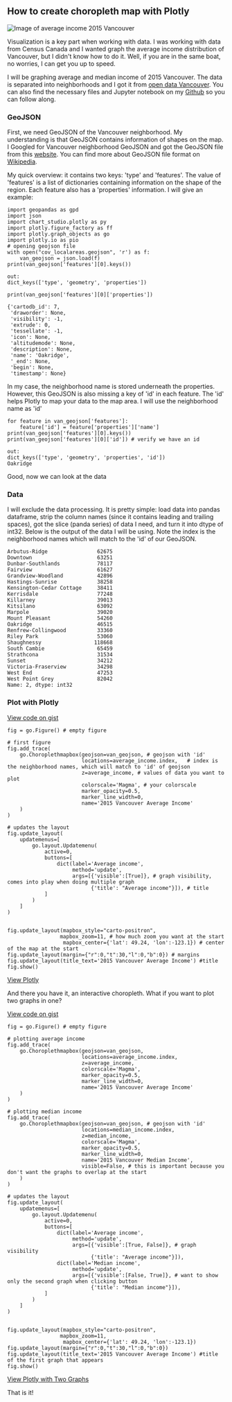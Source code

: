 ## How to create choropleth map with Plotly
![Image of average income 2015 Vancouver](https://github.com/chestnutcone/plotly_choropleth_tutorial/blob/master/2015_vancouver_average_income.png)

Visualization is a key part when working with data. I was working with data from Census Canada and I wanted graph the average income distribution of Vancouver, but I didn't know how to do it. Well, if you are in the same boat, no worries, I can get you up to speed.

I will be graphing average and median income of 2015 Vancouver. The data is separated into neighborhoods and I got it from [open data Vancouver](https://opendata.vancouver.ca/explore/dataset/census-local-area-profiles-2016/information/). You can also find the necessary files and Jupyter notebook on my [Github](https://github.com/chestnutcone/plotly_choropleth_tutorial) so you can follow along.

### GeoJSON

First, we need GeoJSON of the Vancouver neighborhood. My understanding is that GeoJSON contains information of shapes on the map. I Googled for Vancouver neighborhood GeoJSON and got the GeoJSON file from this [website](https://audreychowster.carto.com/tables/vancouver_neighbourhoods/public/map). You can find more about GeoJSON file format on [Wikipedia](https://en.wikipedia.org/wiki/GeoJSON). 

My quick overview: it contains two keys: 'type' and 'features'. The value of 'features' is a list of dictionaries containing information on the shape of the region. Each feature also has a 'properties' information. I will give an example:

```import pandas as pd
import geopandas as gpd
import json
import chart_studio.plotly as py
import plotly.figure_factory as ff
import plotly.graph_objects as go
import plotly.io as pio
# opening geojson file
with open("cov_localareas.geojson", 'r') as f:
    van_geojson = json.load(f)
print(van_geojson['features'][0].keys())
``` 

```
out: 
dict_keys(['type', 'geometry', 'properties'])
```

```
print(van_geojson['features'][0]['properties'])
```

```out: 
{'cartodb_id': 7,
 'draworder': None,
 'visibility': -1,
 'extrude': 0,
 'tessellate': -1,
 'icon': None,
 'altitudemode': None,
 'description': None,
 'name': 'Oakridge',
 '_end': None,
 'begin': None,
 'timestamp': None}
 ``` 

In my case, the neighborhood name is stored underneath the properties. However, this GeoJSON is also missing a key of 'id' in each feature. The 'id' helps Plotly to map your data to the map area. I will use the neighborhood name as 'id' 

```
for feature in van_geojson['features']:
    feature['id'] = feature['properties']['name']
print(van_geojson['features'][0].keys())
print(van_geojson['features'][0]['id']) # verify we have an id
```

```
out:
dict_keys(['type', 'geometry', 'properties', 'id'])
Oakridge
```

Good, now we can look at the data

### Data
I will exclude the data processing. It is pretty simple: load data into pandas dataframe, strip the column names (since it contains leading and trailing spaces), got the slice (panda series) of data I need, and turn it into dtype of int32. Below is the output of the data I will be using. Note the index is the neighborhood names which will match to the 'id' of our GeoJSON.

```
Arbutus-Ridge                62675
Downtown                     63251
Dunbar-Southlands            78117
Fairview                     61627
Grandview-Woodland           42896
Hastings-Sunrise             38258
Kensington-Cedar Cottage     38411
Kerrisdale                   77248
Killarney                    39013
Kitsilano                    63092
Marpole                      39020
Mount Pleasant               54260
Oakridge                     46515
Renfrew-Collingwood          33360
Riley Park                   53060
Shaughnessy                 118668
South Cambie                 65459
Strathcona                   31534
Sunset                       34212
Victoria-Fraserview          34298
West End                     47253
West Point Grey              82042
Name: 2, dtype: int32
```

### Plot with Plotly
[View code on gist](https://gist.github.com/chestnutcone/68b1e992de68c6850a0cbe354b4db620)
```
fig = go.Figure() # empty figure

# first figure
fig.add_trace(
    go.Choroplethmapbox(geojson=van_geojson, # geojson with 'id'
                        locations=average_income.index,   # index is the neighborhood names, which will match to 'id' of geojson
                        z=average_income, # values of data you want to plot
                        colorscale='Magma', # your colorscale
                        marker_opacity=0.5, 
                        marker_line_width=0, 
                        name='2015 Vancouver Average Income'
    )
)
    
# updates the layout
fig.update_layout(
    updatemenus=[
        go.layout.Updatemenu(
            active=0,
            buttons=[
                dict(label='Average income',
                     method='update',
                     args=[{'visible':[True]}, # graph visibility, comes into play when doing multiple graph
                           {'title': "Average income"}]), # title
            ]
        )
    ]
)


fig.update_layout(mapbox_style="carto-positron",
                 mapbox_zoom=11, # how much zoom you want at the start
                  mapbox_center={'lat': 49.24, 'lon':-123.1}) # center of the map at the start
fig.update_layout(margin={"r":0,"t":30,"l":0,"b":0}) # margins
fig.update_layout(title_text='2015 Vancouver Average Income') #title
fig.show()
```

[View Plotly](https://chestnutcone.github.io/plotly_choropleth_tutorial/vancouver_average_income.html)

And there you have it, an interactive choropleth. What if you want to plot two graphs in one?

[View code on gist](https://gist.github.com/chestnutcone/2865518b70fd8a97ef69eddfda672b7b)

```
fig = go.Figure() # empty figure

# plotting average income
fig.add_trace(
    go.Choroplethmapbox(geojson=van_geojson,
                        locations=average_income.index,   
                        z=average_income, 
                        colorscale='Magma', 
                        marker_opacity=0.5, 
                        marker_line_width=0, 
                        name='2015 Vancouver Average Income'
    )
)

# plotting median income
fig.add_trace(
    go.Choroplethmapbox(geojson=van_geojson, # geojson with 'id'
                        locations=median_income.index,
                        z=median_income, 
                        colorscale='Magma', 
                        marker_opacity=0.5, 
                        marker_line_width=0, 
                        name='2015 Vancouver Median Income',
                        visible=False, # this is important because you don't want the graphs to overlap at the start
    )
)
    
# updates the layout
fig.update_layout(
    updatemenus=[
        go.layout.Updatemenu(
            active=0,
            buttons=[
                dict(label='Average income',
                     method='update',
                     args=[{'visible':[True, False]}, # graph visibility
                           {'title': "Average income"}]),
                dict(label='Median income', 
                     method='update',
                     args=[{'visible':[False, True]}, # want to show only the second graph when clicking button
                           {'title': "Median income"}]),
            ]
        )
    ]
)


fig.update_layout(mapbox_style="carto-positron",
                 mapbox_zoom=11, 
                  mapbox_center={'lat': 49.24, 'lon':-123.1}) 
fig.update_layout(margin={"r":0,"t":30,"l":0,"b":0})
fig.update_layout(title_text='2015 Vancouver Average Income') #title of the first graph that appears
fig.show()
```

[View Plotly with Two Graphs](https://chestnutcone.github.io/plotly_choropleth_tutorial/vancouver_average_median_income.html)

That is it!
